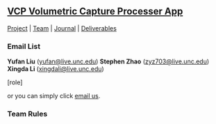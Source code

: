 ## [VCP Volumetric Capture Processer App](https://teamz-comp523.github.io/vcp/)

[Project](https://teamz-comp523.github.io/vcp/project.html) | [Team](https://teamz-comp523.github.io/vcp/team.html) | [Journal](https://teamz-comp523.github.io/vcp/journal.html) | [Deliverables](https://teamz-comp523.github.io/vcp/deliverables.html)

### Email List

**Yufan Liu** (<yufan@live.unc.edu>) **Stephen Zhao** (<zyz703@live.unc.edu>) **Xingda Li** (<xingdali@live.unc.edu>)

[role]

or you can simply click <a href="mailto:yufan@live.unc.edu,zyz703@live.unc.edu,xingdali@live.unc.edu">email us</a>.

### Team Rules